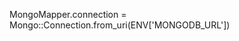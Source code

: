 <!-- post: padrino-stacks_mongomapper -->


MongoMapper.connection = Mongo::Connection.from_uri(ENV['MONGODB_URL'])
